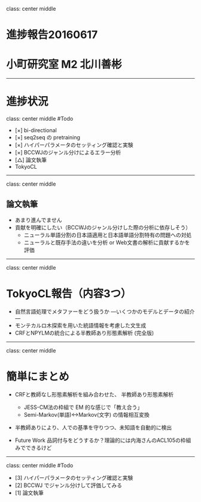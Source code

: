 class: center middle
# 進捗報告20160617
# 小町研究室 M2 北川善彬

---
# 進捗状況
class: center middle 
#Todo
* [×] bi-directional
* [×] seq2seq の pretraining
* [×] ハイパーパラメータのセッティング確認と実験
* [×] BCCWJのジャンル分けによるエラー分析
* [△] 論文執筆
* TokyoCL

---
class: center middle
## 論文執筆
* あまり進んでません
* 貢献を明確にしたい（BCCWJのジャンル分けした際の分析に依存しそう）
    * ニューラル単語分割の日本語適用と日本語単語分割特有の問題への対処
    * ニューラルと既存手法の違いを分析 or Web文書の解析に貢献するかを評価

---
class: center middle 
# TokyoCL報告（内容3つ）
* 自然言語処理でメタファーをどう扱うか —いくつかのモデルとデータの紹介—
* モンテカルロ木探索を用いた統語情報を考慮した文生成
* CRFとNPYLMの統合による半教師あり形態素解析 (完全版)

---
class: center middle 
# 簡単にまとめ
* CRFと教師なし形態素解析を組み合わせた、 半教師あり形態素解析
    * JESS-CM法の枠組で EM 的な感じで「教え合う」
    * Semi-Markov(単語)<->Markov(文字) の情報相互変換

* 半教師ありにより、人での基準を守りつつ、未知語を自動的に検出
* Future Work 品詞付与をどうするか？理論的には内海さんのACL105の枠組みでできるけど

---
class: center middle 
#Todo
* [3] ハイパーパラメータのセッティング確認と実験
* [2] BCCWJ でジャンル分けして評価してみる
* [1] 論文執筆
